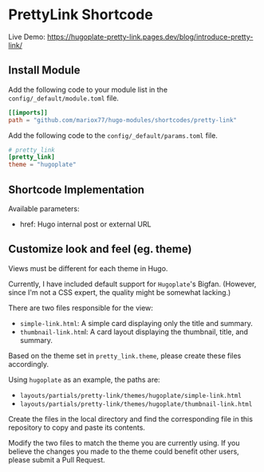 # PrettyLink Shortcode

Live Demo: https://hugoplate-pretty-link.pages.dev/blog/introduce-pretty-link/

## Install Module

Add the following code to your module list in the `config/_default/module.toml` file.

```toml
[[imports]]
path = "github.com/mariox77/hugo-modules/shortcodes/pretty-link"
```

Add the following code to the `config/_default/params.toml` file.

```toml
# pretty_link
[pretty_link]
theme = "hugoplate"
```

## Shortcode Implementation

Available parameters:

- href: Hugo internal post or external URL

## Customize look and feel (eg. theme)

Views must be different for each theme in Hugo.

Currently, I have included default support for `Hugoplate`'s Bigfan. (However, since I'm not a CSS expert, the quality might be somewhat lacking.)

There are two files responsible for the view:
- `simple-link.html`: A simple card displaying only the title and summary.
- `thumbnail-link.htm`l: A card layout displaying the thumbnail, title, and summary.

Based on the theme set in `pretty_link.theme`, please create these files accordingly.

Using `hugoplate` as an example, the paths are:
- `layouts/partials/pretty-link/themes/hugoplate/simple-link.html`
- `layouts/partials/pretty-link/themes/hugoplate/thumbnail-link.html`

Create the files in the local directory and find the corresponding file in this repository to copy and paste its contents.

Modify the two files to match the theme you are currently using. If you believe the changes you made to the theme could benefit other users, please submit a Pull Request.
